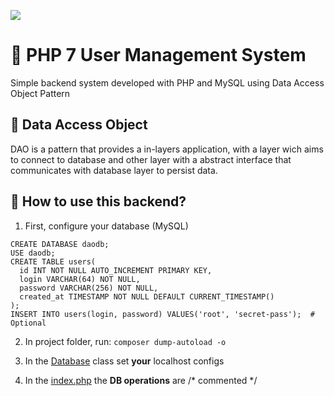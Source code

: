 ![](https://www.tech-recipes.com/wp-content/uploads/2018/10/php-639x350.png)

# :bust_in_silhouette: PHP 7 User Management System

Simple backend system developed with PHP and MySQL using Data Access Object Pattern

## :large_blue_circle: Data Access Object

DAO is a pattern that provides a in-layers application, with a layer wich aims to connect to database and other layer with a abstract interface that communicates with database layer to persist data.

## :red_circle: How to use this backend?

1. First, configure your database (MySQL)
```
CREATE DATABASE daodb;
USE daodb;
CREATE TABLE users(
  id INT NOT NULL AUTO_INCREMENT PRIMARY KEY,
  login VARCHAR(64) NOT NULL,
  password VARCHAR(256) NOT NULL,
  created_at TIMESTAMP NOT NULL DEFAULT CURRENT_TIMESTAMP()
);
INSERT INTO users(login, password) VALUES('root', 'secret-pass');  # Optional
```
2. In project folder, run: ```composer dump-autoload -o```

3. In the [Database](https://github.com/albuquerque53/php-dao/blob/master/classes/DAO/DatabaseConnection.php) class set **your** localhost configs

4. In the [index.php](https://github.com/g4br-4d3v/php-dao/blob/master/classes/User.php) the **DB operations** are /* commented */
